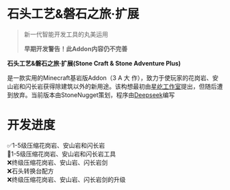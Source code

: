 # 石头工艺&磐石之旅·扩展
> 新一代智能开发工具的丸美运用
>
> **早期开发警告！此Addon内容仍不完善**

__石头工艺&磐石之旅·扩展(Stone Craft & Stone Adventure Plus)__<p>是一款实用的Minecraft基岩版Addon（3 A 大 作），致力于使玩家的花岗岩、安山岩和闪长岩获得除建筑以外的新用途。该构想最初由[星屹工作室](https://klpbbs.com/thread-97792-1-1.html)提出，但随后遭到放弃。当前版本由StoneNugget策划，程序由[Deepseek](https://www.deepseek.com/)编写

# 开发进度
✅1-5级压缩花岗岩、安山岩和闪长岩  
🚧1-5级压缩花岗岩、安山岩和闪长岩工具  
❌终级压缩花岗岩、安山岩、闪长岩剑  
❌石头转换台配方  
❌终级压缩花岗岩、安山岩、闪长岩剑的升级  